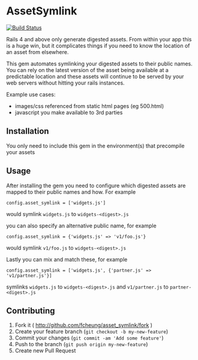 # AssetSymlink

[![Build Status](https://travis-ci.org/fcheung/asset_symlink.png)](https://travis-ci.org/fcheung/asset_symlink)

Rails 4 and above only generate digested assets. From within your app this is a huge win, but it complicates things if you need to know the location of an asset from elsewhere.

This gem automates symlinking your digested assets to their public names. You can rely on the latest
version of the asset being available at a predictable location and these assets will continue to be 
served by your web servers without hitting your rails instances.

Example use cases:
- images/css referenced from static html pages (eg 500.html)
- javascript you make available to 3rd parties 

## Installation

You only need to include this gem in the environment(s) that precompile your assets

## Usage

After installing the gem you need to configure which digested assets are mapped to their public names and how. For example

    config.asset_symlink = ['widgets.js']

would symlink `widgets.js` to `widgets-<digest>.js`

you can also specify an alternative public name, for example

    config.asset_symlink = {'widgets.js' => 'v1/foo.js'}

would symlink `v1/foo.js` to `widgets-<digest>.js`

Lastly you can mix and match these, for example

    config.asset_symlink = ['widgets.js', {'partner.js' => 'v1/partner.js'}]

symlinks `widgets.js` to `widgets-<digest>.js` and `v1/partner.js` to `partner-<digest>.js`


## Contributing

1. Fork it ( http://github.com/fcheung/asset_symlink/fork )
2. Create your feature branch (`git checkout -b my-new-feature`)
3. Commit your changes (`git commit -am 'Add some feature'`)
4. Push to the branch (`git push origin my-new-feature`)
5. Create new Pull Request
